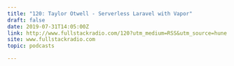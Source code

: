 ```yaml
---
title: "120: Taylor Otwell - Serverless Laravel with Vapor"
draft: false
date: 2019-07-31T14:05:00Z
link: http://www.fullstackradio.com/120?utm_medium=RSS&utm_source=hune
site: www.fullstackradio.com
topic: podcasts  

---
```

